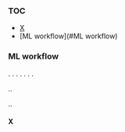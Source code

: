 ### TOC

* [X](#X)
* [ML workflow](#ML workflow)

### ML workflow

.
.
.
.
.
.
.
























..









..

#### X
